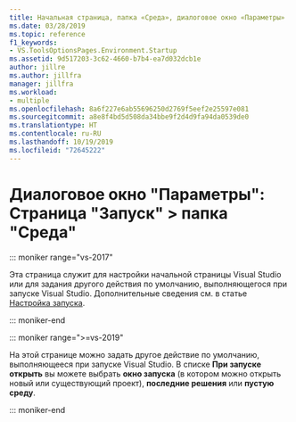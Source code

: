 ```yaml
---
title: Начальная страница, папка «Среда», диалоговое окно «Параметры»
ms.date: 03/28/2019
ms.topic: reference
f1_keywords:
- VS.ToolsOptionsPages.Environment.Startup
ms.assetid: 9d517203-3c62-4660-b7b4-ea7d032dcb1e
author: jillre
ms.author: jillfra
manager: jillfra
ms.workload:
- multiple
ms.openlocfilehash: 8a6f227e6ab55696250d2769f5eef2e25597e081
ms.sourcegitcommit: a8e8f4bd5d508da34bbe9f2d4d9fa94da0539de0
ms.translationtype: HT
ms.contentlocale: ru-RU
ms.lasthandoff: 10/19/2019
ms.locfileid: "72645222"
---
```

# <a name="options-dialog-box-environment--startup"></a>Диалоговое окно "Параметры": Страница "Запуск" \> папка "Среда"

::: moniker range="vs-2017"

Эта страница служит для настройки начальной страницы Visual Studio или для задания другого действия по умолчанию, выполняющегося при запуске Visual Studio. Дополнительные сведения см. в статье [Настройка запуска](../../ide/customizing-the-start-page-for-visual-studio.md).

::: moniker-end

::: moniker range=">=vs-2019"

На этой странице можно задать другое действие по умолчанию, выполняющееся при запуске Visual Studio. В списке **При запуске открыть** вы можете выбрать **окно запуска** (в котором можно открыть новый или существующий проект), **последние решения** или **пустую среду**.

::: moniker-end